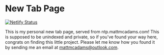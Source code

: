 # New Tab Page

[![Netlify Status](https://api.netlify.com/api/v1/badges/265ffc23-9376-42ec-951f-a255b8679fb0/deploy-status)](https://app.netlify.com/sites/ntp-mattmcadams/deploys)

This is my personal new tab page, served from ntp.mattmcadams.com! This is supposed to be unindexed and private, so if you've found your way here, congrats on finding this little project. Please let me know how you found it by sending me an email at mattmcadams@outlook.com.
